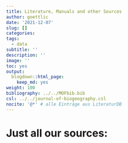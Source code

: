 ```yaml
---
title: Literature, Manuals and other Sources
author: goettlic
date: '2021-12-07'
slug: []
categories:
tags:
  - data
subtitle: ''
description: ''
image: ''
toc: yes
output:
  blogdown::html_page:
    keep_md: yes
weight: 100
bibliography: ../../MOFbib.bib
csl: ../../journal-of-biogeography.csl
nocite: '@*' # alle Einträge aus LiteraturDB
---
```

# Just all our sources:

